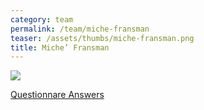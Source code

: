 ```yaml
---
category: team
permalink: /team/miche-fransman
teaser: /assets/thumbs/miche-fransman.png
title: Miche’ Fransman
---
```


<img src="/assets/img/miche-fransman.jpg" />

[Questionnare Answers](https://drive.google.com/open?id=11u_YzEza_GmgqQMAU-mqJBW7KT5qjXPz2NiXOkUun4E)
